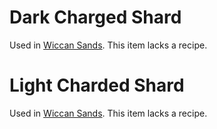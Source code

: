 #
# Dark Charged Shard

Used in [Wiccan Sands](gear/tools#wiccan-sands). This item lacks a recipe.

# Light Charded Shard

Used in [Wiccan Sands](gear/tools#wiccan-sands). This item lacks a recipe.
